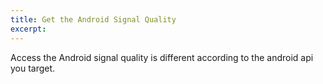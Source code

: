 ```yaml
---
title: Get the Android Signal Quality
excerpt: 
---
```


Access the Android signal quality is different according to the android api you target. 